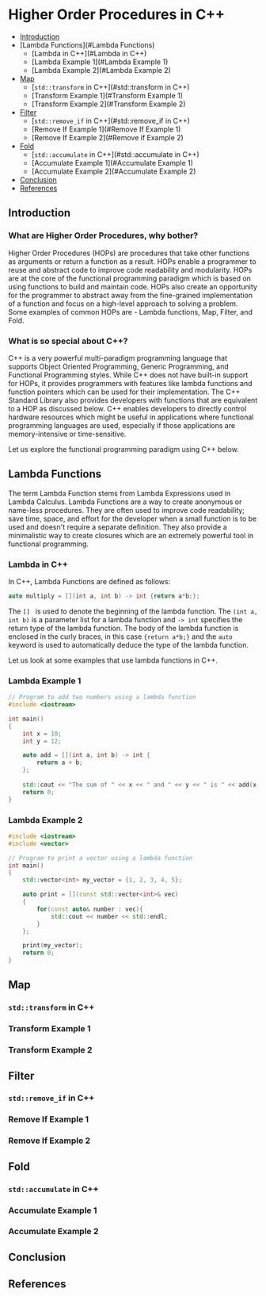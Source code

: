 # Higher Order Procedures in C++

- [Introduction](#introduction)
- [Lambda Functions](#Lambda Functions)
  - [Lambda in C++](#Lambda in C++)
  - [Lambda Example 1](#Lambda Example 1)
  - [Lambda Example 2](#Lambda Example 2)
- [Map](#Map)
  - [`std::transform` in C++](#std::transform in C++)
  - [Transform Example 1](#Transform Example 1)
  - [Transform Example 2](#Transform Example 2)
- [Filter](#Filter)
  - [`std::remove_if` in C++](#std::remove_if in C++)
  - [Remove If Example 1](#Remove If Example 1)
  - [Remove If Example 2](#Remove if Example 2)
- [Fold](#fold)
  - [`std::accumulate` in C++](#std::accumulate in C++)
  - [Accumulate Example 1](#Accumulate Example 1)
  - [Accumulate Example 2](#Accumulate Example 2)
- [Conclusion](#conclusion)
- [References](#references)

## Introduction

### What are Higher Order Procedures, why bother?

Higher Order Procedures (HOPs) are procedures that take other functions as arguments or return a function as a result. HOPs enable a programmer to reuse and abstract code to improve code readability and modularity. HOPs are at the core of the functional programming paradigm which is based on using functions to build and maintain code. HOPs also create an opportunity for the programmer to abstract away from the fine-grained implementation of a function and focus on a high-level approach to solving a problem. Some examples of common HOPs are - Lambda functions, Map, Filter, and Fold. 

### What is so special about C++?

C++ is a very powerful multi-paradigm programming language that supports Object Oriented Programming, Generic Programming, and Functional Programming styles. While C++ does not have built-in support for HOPs, it provides programmers with features like lambda functions and function pointers which can be used for their implementation. The C++ Standard Library also provides developers with functions that are equivalent to a HOP as discussed below. C++ enables developers to directly control hardware resources which might be useful in applications where functional programming languages are used, especially if those applications are memory-intensive or time-sensitive.

Let us explore the functional programming paradigm using C++ below.

## Lambda Functions

The term Lambda Function stems from Lambda Expressions used in Lambda Calculus. Lambda Functions are a way to create anonymous or name-less procedures. They are often used to improve code readability; save time, space, and effort for the developer when a small function is to be used and doesn't require a separate definition. They also provide a minimalistic way to create closures which are an extremely powerful tool in functional programming.

### Lambda in C++

In C++, Lambda Functions are defined as follows:

``` c++
auto multiply = [](int a, int b) -> int {return a*b;};
```

The `[] ` is used to denote the beginning of the lambda function. The `(int a, int b)` is a parameter list for a lambda function and `-> int` specifies the return type of the lambda function. The body of the lambda function is enclosed in the curly braces, in this case `{return a*b;}` and the `auto` keyword is used to automatically deduce the type of the lambda function.

Let us look at some examples that use lambda functions in C++.

### Lambda Example 1

```C++
// Program to add two numbers using a lambda function
#include <iostream>

int main()
{
    int x = 10;
    int y = 12;

    auto add = [](int a, int b) -> int {
        return a + b;
    };
    
    std::cout << "The sum of " << x << " and " << y << " is " << add(x, y) << std::endl;
    return 0;
}
```



### Lambda Example 2

```C++
#include <iostream>
#include <vector>

// Program to print a vector using a lambda function
int main()
{
    std::vector<int> my_vector = {1, 2, 3, 4, 5};

    auto print = [](const std::vector<int>& vec)
    {
        for(const auto& number : vec){
            std::cout << number << std::endl;
        }
    };

    print(my_vector);
    return 0;
}
```



## Map

### `std::transform` in C++



### Transform Example 1



### Transform Example 2



## Filter

### `std::remove_if` in C++



### Remove If Example 1



### Remove If Example 2



## Fold

### `std::accumulate` in C++



### Accumulate Example 1



### Accumulate Example 2



## Conclusion



## References











